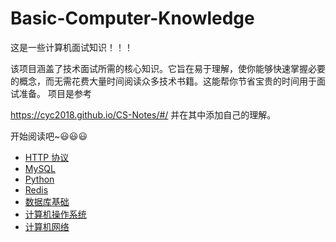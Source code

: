 # Basic-Computer-Knowledge
这是一些计算机面试知识！！！

该项目涵盖了技术面试所需的核心知识。它旨在易于理解，使你能够快速掌握必要的概念，而无需花费大量时间阅读众多技术书籍。这能帮你节省宝贵的时间用于面试准备。
项目是参考

https://cyc2018.github.io/CS-Notes/#/   并在其中添加自己的理解。

开始阅读吧~😃😃😃

- [HTTP 协议](八股文/HTTP协议.md)
- [MySQL](八股文/MySQL.md)
- [Python](八股文/Python.md)
- [Redis](八股文/Redis.md)
- [数据库基础](八股文/数据库.md)
- [计算机操作系统](八股文/计算机操作系统.md)
- [计算机网络](八股文/计算机网络.md)

